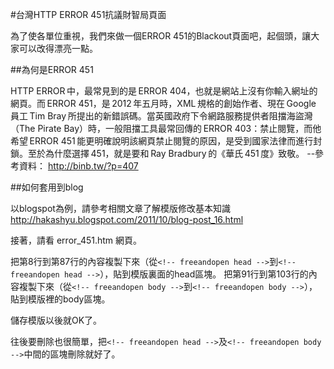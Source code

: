 #台灣HTTP ERROR 451抗議財智局頁面

為了使各單位重視，我們來做一個ERROR 451的Blackout頁面吧，起個頭，讓大家可以改得漂亮一點。

##為何是ERROR 451

HTTP ERROR 中，最常見到的是 ERROR 404，也就是網站上沒有你輸入網址的網頁。而 ERROR 451，是 2012 年五月時，XML 規格的創始作者、現在 Google 員工 Tim Bray 所提出的新錯誤碼。當英國政府下令網路服務提供者阻擋海盜灣（The Pirate Bay）時，一般阻擋工具最常回傳的 ERROR 403：禁止閱覽，而他希望 ERROR 451 能更明確說明該網頁禁止閱覽的原因，是受到國家法律而進行封鎖。至於為什麼選擇 451，就是要和 Ray Bradbury 的《華氏 451 度》致敬。
--參考資料： http://binb.tw/?p=407

##如何套用到blog

以blogspot為例，請參考相關文章了解模版修改基本知識
http://hakashyu.blogspot.com/2011/10/blog-post_16.html

接著，請看 error_451.htm 網頁。

把第8行到第87行的內容複製下來（從`<!-- freeandopen head -->`到`<!-- freeandopen head -->`），貼到模版裏面的head區塊。
把第91行到第103行的內容複製下來（從`<!-- freeandopen body -->`到`<!-- freeandopen body -->`），貼到模版裡的body區塊。

儲存模版以後就OK了。

往後要刪除也很簡單，把`<!-- freeandopen head -->`及`<!-- freeandopen body -->`中間的區塊刪除就好了。

